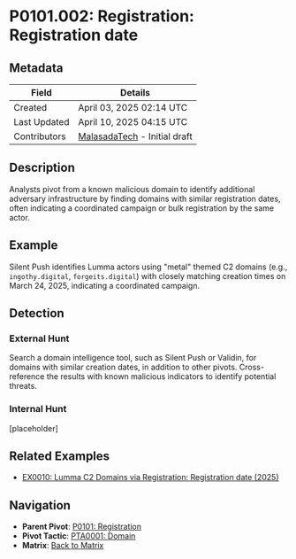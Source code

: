 # P0101.002: Registration: Registration date

## Metadata
| Field          | Details                                      |
|----------------|----------------------------------------------|
| Created        | April 03, 2025 02:14 UTC                    |
| Last Updated   | April 10, 2025 04:15 UTC                    |
| Contributors   | [MalasadaTech](../contributors.md#malasadatech) - Initial draft |

## Description
Analysts pivot from a known malicious domain to identify additional adversary infrastructure by finding domains with similar registration dates, often indicating a coordinated campaign or bulk registration by the same actor.

## Example
Silent Push identifies Lumma actors using "metal" themed C2 domains (e.g., `ingothy.digital`, `forgeits.digital`) with closely matching creation times on March 24, 2025, indicating a coordinated campaign.

## Detection

### External Hunt
Search a domain intelligence tool, such as Silent Push or Validin, for domains with similar creation dates, in addition to other pivots. Cross-reference the results with known malicious indicators to identify potential threats.

### Internal Hunt
[placeholder]

## Related Examples
- [EX0010: Lumma C2 Domains via Registration: Registration date (2025)](../examples/EX0010.md)

## Navigation
- **Parent Pivot**: [P0101: Registration](P0101.md)
- **Pivot Tactic**: [PTA0001: Domain](../pivot-tactics/PTA0001/main.md)
- **Matrix**: [Back to Matrix](../matrix.md)
